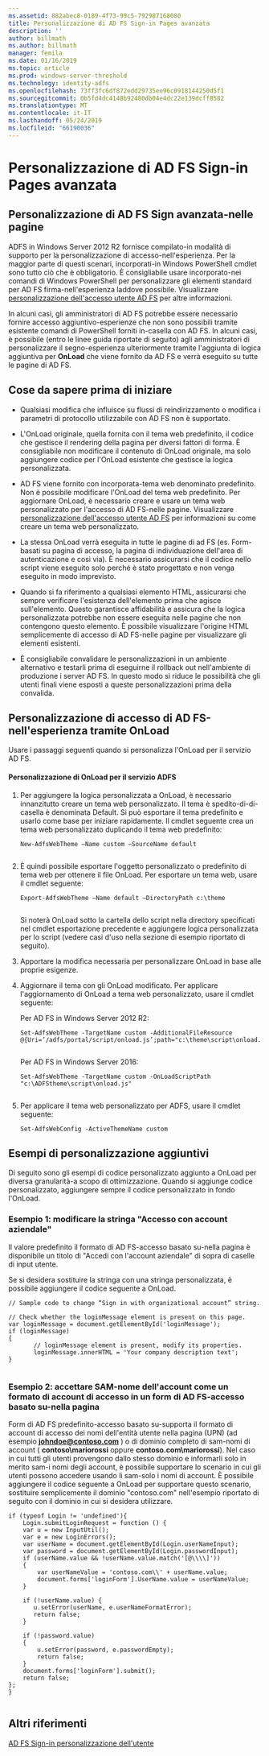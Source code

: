 ```yaml
---
ms.assetid: 882abec8-0189-4f73-99c5-792987168080
title: Personalizzazione di AD FS Sign-in Pages avanzata
description: ''
author: billmath
ms.author: billmath
manager: femila
ms.date: 01/16/2019
ms.topic: article
ms.prod: windows-server-threshold
ms.technology: identity-adfs
ms.openlocfilehash: 73ff3fc6df872edd29735ee96c0918144250d5f1
ms.sourcegitcommit: 0b5fd4dc4148b92480db04e4dc22e139dcff8582
ms.translationtype: MT
ms.contentlocale: it-IT
ms.lasthandoff: 05/24/2019
ms.locfileid: "66190036"
---
```

# <a name="advanced-customization-of-ad-fs-sign-in-pages"></a>Personalizzazione di AD FS Sign-in Pages avanzata

  
## <a name="advanced-customization-of-ad-fs-sign-in-pages"></a>Personalizzazione di AD FS Sign avanzata\-nelle pagine  
ADFS in Windows Server 2012 R2 fornisce compilato\-in modalità di supporto per la personalizzazione di accesso\-nell'esperienza. Per la maggior parte di questi scenari, incorporati\-in Windows PowerShell cmdlet sono tutto ciò che è obbligatorio.  È consigliabile usare incorporato\-nei comandi di Windows PowerShell per personalizzare gli elementi standard per AD FS firma\-nell'esperienza laddove possibile.  Visualizzare [personalizzazione dell'accesso utente AD FS](AD-FS-user-sign-in-customization.md) per altre informazioni.  
  
In alcuni casi, gli amministratori di AD FS potrebbe essere necessario fornire accesso aggiuntivo\-esperienze che non sono possibili tramite esistente comandi di PowerShell forniti in\-casella con AD FS. In alcuni casi, è possibile \(entro le linee guida riportate di seguito\) agli amministratori di personalizzare il segno\-esperienza ulteriormente tramite l'aggiunta di logica aggiuntiva per **OnLoad** che viene fornito da AD FS e verrà eseguito su tutte le pagine di AD FS.  
  
## <a name="things-to-know-before-you-start"></a>Cose da sapere prima di iniziare  
  
-   Qualsiasi modifica che influisce su flussi di reindirizzamento o modifica i parametri di protocollo utilizzabile con AD FS non è supportato.
  
-   L'OnLoad originale, quella fornita con il tema web predefinito, il codice che gestisce il rendering della pagina per diversi fattori di forma. È consigliabile non modificare il contenuto di OnLoad originale, ma solo aggiungere codice per l'OnLoad esistente che gestisce la logica personalizzata.  
  
-   AD FS viene fornito con incorporata\-tema web denominato predefinito. Non è possibile modificare l'OnLoad del tema web predefinito. Per aggiornare OnLoad, è necessario creare e usare un tema web personalizzato per l'accesso di AD FS\-nelle pagine.  Visualizzare [personalizzazione dell'accesso utente AD FS](AD-FS-user-sign-in-customization.md) per informazioni su come creare un tema web personalizzato.  
  
-   La stessa OnLoad verrà eseguita in tutte le pagine di ad FS \(es. Form\-basati su pagina di accesso, la pagina di individuazione dell'area di autenticazione e così via\). È necessario assicurarsi che il codice nello script viene eseguito solo perché è stato progettato e non venga eseguito in modo imprevisto.  
  
-   Quando si fa riferimento a qualsiasi elemento HTML, assicurarsi che sempre verificare l'esistenza dell'elemento prima che agisce sull'elemento. Questo garantisce affidabilità e assicura che la logica personalizzata potrebbe non essere eseguita nelle pagine che non contengono questo elemento. È possibile visualizzare l'origine HTML semplicemente di accesso di AD FS\-nelle pagine per visualizzare gli elementi esistenti.  
  
-   È consigliabile convalidare le personalizzazioni in un ambiente alternativo e testarli prima di eseguirne il rollback out nell'ambiente di produzione i server AD FS. In questo modo si riduce le possibilità che gli utenti finali viene esposti a queste personalizzazioni prima della convalida.  
  
## <a name="customizing-the-ad-fs-sign-in-experience-by-using-onloadjs"></a>Personalizzazione di accesso di AD FS\-nell'esperienza tramite OnLoad  
Usare i passaggi seguenti quando si personalizza l'OnLoad per il servizio AD FS.  
  
#### <a name="customizing-onloadjs-for-the-ad-fs-service"></a>Personalizzazione di OnLoad per il servizio ADFS  
  
1.  Per aggiungere la logica personalizzata a OnLoad, è necessario innanzitutto creare un tema web personalizzato. Il tema è spedito\-di\-di\-casella è denominata Default. Si può esportare il tema predefinito e usarlo come base per iniziare rapidamente. Il cmdlet seguente crea un tema web personalizzato duplicando il tema web predefinito:  
  
    ```  
    New-AdfsWebTheme –Name custom –SourceName default  
  
    ```  
  
2.  È quindi possibile esportare l'oggetto personalizzato o predefinito di tema web per ottenere il file OnLoad. Per esportare un tema web, usare il cmdlet seguente:  
  
    ```  
    Export-AdfsWebTheme –Name default –DirectoryPath c:\theme  
  
    ```  
  
    Si noterà OnLoad sotto la cartella dello script nella directory specificati nel cmdlet esportazione precedente e aggiungere logica personalizzata per lo script \(vedere casi d'uso nella sezione di esempio riportato di seguito\).  
  
3.  Apportare la modifica necessaria per personalizzare OnLoad in base alle proprie esigenze.  
  
4.  Aggiornare il tema con gli OnLoad modificato. Per applicare l'aggiornamento di OnLoad a tema web personalizzato, usare il cmdlet seguente:  

     Per AD FS in Windows Server 2012 R2:  

    ```  
    Set-AdfsWebTheme -TargetName custom -AdditionalFileResource @{Uri=’/adfs/portal/script/onload.js’;path="c:\theme\script\onload.js"}  
  
    ```  
    Per AD FS in Windows Server 2016:

     ```  
    Set-AdfsWebTheme -TargetName custom -OnLoadScriptPath "c:\ADFStheme\script\onload.js"   
  
    ```  
  
5.  Per applicare il tema web personalizzato per ADFS, usare il cmdlet seguente:  
  
    ```  
    Set-AdfsWebConfig -ActiveThemeName custom  
    ```  
  
## <a name="additional-customization-examples"></a>Esempi di personalizzazione aggiuntivi  
Di seguito sono gli esempi di codice personalizzato aggiunto a OnLoad per diversa granularità\-a scopo di ottimizzazione. Quando si aggiunge codice personalizzato, aggiungere sempre il codice personalizzato in fondo l'OnLoad.  
  
### <a name="example-1-change-sign-in-with-organizational-account-string"></a>Esempio 1: modificare la stringa "Accesso con account aziendale"  
Il valore predefinito il formato di AD FS\-accesso basato su\-nella pagina è disponibile un titolo di "Accedi con l'account aziendale" di sopra di caselle di input utente.  
  
Se si desidera sostituire la stringa con una stringa personalizzata, è possibile aggiungere il codice seguente a OnLoad.  
  
```  
// Sample code to change “Sign in with organizational account” string.  
  
// Check whether the loginMessage element is present on this page.  
var loginMessage = document.getElementById('loginMessage');  
if (loginMessage)  
{  
       // loginMessage element is present, modify its properties.  
       loginMessage.innerHTML = 'Your company description text';  
}  
  
```  
  
### <a name="example-2-accept-sam-account-name-as-a-login-format-on-an-ad-fs-form-based-sign-in-page"></a>Esempio 2: accettare SAM\-nome dell'account come un formato di account di accesso in un form di AD FS\-accesso basato su\-nella pagina  
Form di AD FS predefinito\-accesso basato su\-supporta il formato di account di accesso dei nomi dell'entità utente nella pagina \(UPN\) \(ad esempio **johndoe@contoso.com** \) o di dominio completo di sam\-nomi di account \( **contoso\\mariorossi** oppure **contoso.com\\mariorossi**\). Nel caso in cui tutti gli utenti provengono dallo stesso dominio e informarli solo in merito sam\-i nomi degli account, è possibile supportare lo scenario in cui gli utenti possono accedere usando li sam\-solo i nomi di account. È possibile aggiungere il codice seguente a OnLoad per supportare questo scenario, sostituire semplicemente il dominio "contoso.com" nell'esempio riportato di seguito con il dominio in cui si desidera utilizzare.  
  
```  
if (typeof Login != 'undefined'){  
    Login.submitLoginRequest = function () {   
    var u = new InputUtil();  
    var e = new LoginErrors();  
    var userName = document.getElementById(Login.userNameInput);  
    var password = document.getElementById(Login.passwordInput);  
    if (userName.value && !userName.value.match('[@\\\\]'))   
    {  
        var userNameValue = 'contoso.com\\' + userName.value;  
        document.forms['loginForm'].UserName.value = userNameValue;  
    }  
  
    if (!userName.value) {  
       u.setError(userName, e.userNameFormatError);  
       return false;  
    }  
  
    if (!password.value)   
    {  
        u.setError(password, e.passwordEmpty);  
        return false;  
    }  
    document.forms['loginForm'].submit();  
    return false;  
};  
}  
  
```  
  
## <a name="additional-references"></a>Altri riferimenti 
[AD FS Sign-in personalizzazione dell'utente](AD-FS-user-sign-in-customization.md)  
  

